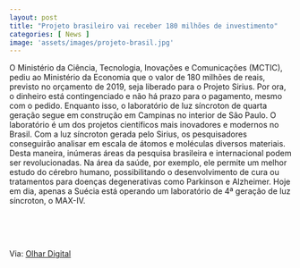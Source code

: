 ```yaml
---
layout: post
title: "Projeto brasileiro vai receber 180 milhões de investimento"
categories: [ News ]
image: 'assets/images/projeto-brasil.jpg'
---
```


O Ministério da Ciência, Tecnologia, Inovações e Comunicações (MCTIC), pediu ao Ministério da Economia que o valor de 180 milhões de reais, previsto no orçamento de 2019, seja liberado para o Projeto Sirius. Por ora, o dinheiro está contingenciado e não há prazo para o pagamento, mesmo com o pedido. Enquanto isso, o laboratório de luz síncroton de quarta geração segue em construção em Campinas no interior de São Paulo. O laboratório é um dos projetos científicos mais inovadores e modernos no Brasil. Com a luz síncroton gerada pelo Sirius, os pesquisadores conseguirão analisar em escala de átomos e moléculas diversos materiais. Desta maneira, inúmeras áreas da pesquisa brasileira e internacional podem ser revolucionadas. Na área da saúde, por exemplo, ele permite um melhor estudo do cérebro humano, possibilitando o desenvolvimento de cura ou tratamentos para doenças degenerativas como Parkinson e Alzheimer. Hoje em dia, apenas a Suécia está operando um laboratório de 4ª geração de luz síncroton, o MAX-IV. 


<script async src="//pagead2.googlesyndication.com/pagead/js/adsbygoogle.js"></script>
<!-- Games Root -->
<ins class="adsbygoogle"
style="display:inline-block;width:336px;height:50px"
data-ad-client="ca-pub-2838251107855362"
data-ad-slot="5351066970"></ins>
<script>
(adsbygoogle = window.adsbygoogle || []).push({});
</script>

Via: [Olhar Digital](https://olhardigital.com.br/video/projeto-brasileiro-vai-receber-180-milhoes-de-investimento/91633)

